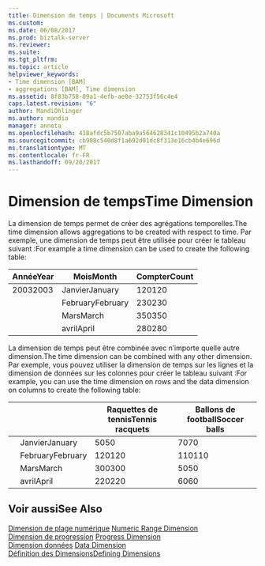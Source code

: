 ```yaml
---
title: Dimension de temps | Documents Microsoft
ms.custom: 
ms.date: 06/08/2017
ms.prod: biztalk-server
ms.reviewer: 
ms.suite: 
ms.tgt_pltfrm: 
ms.topic: article
helpviewer_keywords:
- Time dimension [BAM]
- aggregations [BAM], Time dimension
ms.assetid: 8f83b758-09a1-4efb-ae0e-32753f56c4e4
caps.latest.revision: "6"
author: MandiOhlinger
ms.author: mandia
manager: anneta
ms.openlocfilehash: 418afdc5b7507aba9a564628341c10495b2a740a
ms.sourcegitcommit: cb908c540d8f1a692d01dc8f313e16cb4b4e696d
ms.translationtype: MT
ms.contentlocale: fr-FR
ms.lasthandoff: 09/20/2017
---
```

# <a name="time-dimension"></a><span data-ttu-id="4a743-102">Dimension de temps</span><span class="sxs-lookup"><span data-stu-id="4a743-102">Time Dimension</span></span>
<span data-ttu-id="4a743-103">La dimension de temps permet de créer des agrégations temporelles.</span><span class="sxs-lookup"><span data-stu-id="4a743-103">The time dimension allows aggregations to be created with respect to time.</span></span> <span data-ttu-id="4a743-104">Par exemple, une dimension de temps peut être utilisée pour créer le tableau suivant :</span><span class="sxs-lookup"><span data-stu-id="4a743-104">For example a time dimension can be used to create the following table:</span></span>  
  
|<span data-ttu-id="4a743-105">Année</span><span class="sxs-lookup"><span data-stu-id="4a743-105">Year</span></span>|<span data-ttu-id="4a743-106">Mois</span><span class="sxs-lookup"><span data-stu-id="4a743-106">Month</span></span>|<span data-ttu-id="4a743-107">Compter</span><span class="sxs-lookup"><span data-stu-id="4a743-107">Count</span></span>|  
|----------|-----------|-----------|  
|<span data-ttu-id="4a743-108">2003</span><span class="sxs-lookup"><span data-stu-id="4a743-108">2003</span></span>|<span data-ttu-id="4a743-109">Janvier</span><span class="sxs-lookup"><span data-stu-id="4a743-109">January</span></span>|<span data-ttu-id="4a743-110">120</span><span class="sxs-lookup"><span data-stu-id="4a743-110">120</span></span>|  
||<span data-ttu-id="4a743-111">February</span><span class="sxs-lookup"><span data-stu-id="4a743-111">February</span></span>|<span data-ttu-id="4a743-112">230</span><span class="sxs-lookup"><span data-stu-id="4a743-112">230</span></span>|  
||<span data-ttu-id="4a743-113">Mars</span><span class="sxs-lookup"><span data-stu-id="4a743-113">March</span></span>|<span data-ttu-id="4a743-114">350</span><span class="sxs-lookup"><span data-stu-id="4a743-114">350</span></span>|  
||<span data-ttu-id="4a743-115">avril</span><span class="sxs-lookup"><span data-stu-id="4a743-115">April</span></span>|<span data-ttu-id="4a743-116">280</span><span class="sxs-lookup"><span data-stu-id="4a743-116">280</span></span>|  
  
 <span data-ttu-id="4a743-117">La dimension de temps peut être combinée avec n’importe quelle autre dimension.</span><span class="sxs-lookup"><span data-stu-id="4a743-117">The time dimension can be combined with any other dimension.</span></span> <span data-ttu-id="4a743-118">Par exemple, vous pouvez utiliser la dimension de temps sur les lignes et la dimension de données sur les colonnes pour créer le tableau suivant :</span><span class="sxs-lookup"><span data-stu-id="4a743-118">For example, you can use the time dimension on rows and the data dimension on columns to create the following table:</span></span>  
  
|||<span data-ttu-id="4a743-119">Raquettes de tennis</span><span class="sxs-lookup"><span data-stu-id="4a743-119">Tennis racquets</span></span>|<span data-ttu-id="4a743-120">Ballons de football</span><span class="sxs-lookup"><span data-stu-id="4a743-120">Soccer balls</span></span>|  
|------|------|---------------------|------------------|  
||<span data-ttu-id="4a743-121">Janvier</span><span class="sxs-lookup"><span data-stu-id="4a743-121">January</span></span>|<span data-ttu-id="4a743-122">50</span><span class="sxs-lookup"><span data-stu-id="4a743-122">50</span></span>|<span data-ttu-id="4a743-123">70</span><span class="sxs-lookup"><span data-stu-id="4a743-123">70</span></span>|  
||<span data-ttu-id="4a743-124">February</span><span class="sxs-lookup"><span data-stu-id="4a743-124">February</span></span>|<span data-ttu-id="4a743-125">120</span><span class="sxs-lookup"><span data-stu-id="4a743-125">120</span></span>|<span data-ttu-id="4a743-126">110</span><span class="sxs-lookup"><span data-stu-id="4a743-126">110</span></span>|  
||<span data-ttu-id="4a743-127">Mars</span><span class="sxs-lookup"><span data-stu-id="4a743-127">March</span></span>|<span data-ttu-id="4a743-128">300</span><span class="sxs-lookup"><span data-stu-id="4a743-128">300</span></span>|<span data-ttu-id="4a743-129">50</span><span class="sxs-lookup"><span data-stu-id="4a743-129">50</span></span>|  
||<span data-ttu-id="4a743-130">avril</span><span class="sxs-lookup"><span data-stu-id="4a743-130">April</span></span>|<span data-ttu-id="4a743-131">220</span><span class="sxs-lookup"><span data-stu-id="4a743-131">220</span></span>|<span data-ttu-id="4a743-132">60</span><span class="sxs-lookup"><span data-stu-id="4a743-132">60</span></span>|  
  
## <a name="see-also"></a><span data-ttu-id="4a743-133">Voir aussi</span><span class="sxs-lookup"><span data-stu-id="4a743-133">See Also</span></span>  
 <span data-ttu-id="4a743-134">[Dimension de plage numérique](../core/numeric-range-dimension.md) </span><span class="sxs-lookup"><span data-stu-id="4a743-134">[Numeric Range Dimension](../core/numeric-range-dimension.md) </span></span>  
 <span data-ttu-id="4a743-135">[Dimension de progression](../core/progress-dimension.md) </span><span class="sxs-lookup"><span data-stu-id="4a743-135">[Progress Dimension](../core/progress-dimension.md) </span></span>  
 <span data-ttu-id="4a743-136">[Dimension données](../core/data-dimension.md) </span><span class="sxs-lookup"><span data-stu-id="4a743-136">[Data Dimension](../core/data-dimension.md) </span></span>  
 [<span data-ttu-id="4a743-137">Définition des Dimensions</span><span class="sxs-lookup"><span data-stu-id="4a743-137">Defining Dimensions</span></span>](../core/defining-dimensions.md)